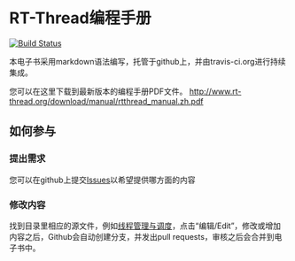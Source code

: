 # RT-Thread编程手册 #

[![Build Status](https://travis-ci.org/gbcwbz/rtthread-manual-doc.svg)](https://travis-ci.org/gbcwbz/rtthread-manual-doc)

本电子书采用markdown语法编写，托管于github上，并由travis-ci.org进行持续集成。

您可以在这里下载到最新版本的编程手册PDF文件。
<http://www.rt-thread.org/download/manual/rtthread_manual.zh.pdf>

## 如何参与 ##

### 提出需求 ###

您可以在github上提交[Issues](https://github.com/RT-Thread/rtthread-manual-doc/issues)以希望提供哪方面的内容

### 修改内容 ###

找到目录里相应的源文件，例如[线程管理与调度](https://github.com/RT-Thread/rtthread-manual-doc/blob/master/zh/1chapters/02-chapter_thread.md)，点击“编辑/Edit”，修改或增加内容之后，Github会自动创建分支，并发出pull requests，审核之后会合并到电子书中。
